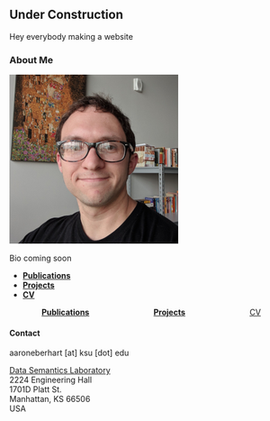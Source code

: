 ## Under Construction

Hey everybody making a website

### About Me

![Pcture of me](me.png)<!-- .element height="35%" width="35%" -->

Bio coming soon

- [**Publications**](papers.md)
- [**Projects**](projects.md)
- [**CV**](cv.md)

<div style="display: flex;flex-direction: row;flex-wrap: nowrap;justify-content: space-around;align-items: center;">
  <div><a href="https://aaroneberhart.github.io/me/papers.html"><b>Publications</b></a></div>
  <div><a href="https://aaroneberhart.github.io/me/projects.html"><b>Projects</b></a></div>
  <div><a href="https://aaroneberhart.github.io/me/cv.html">CV</a></div>
</div>

#### Contact

aaroneberhart \[at\] ksu \[dot\] edu

[Data Semantics Laboratory](https://daselab.cs.ksu.edu/)<br/>
2224 Engineering Hall<br/>
1701D Platt St.<br/>
Manhattan, KS 66506<br/>
USA
